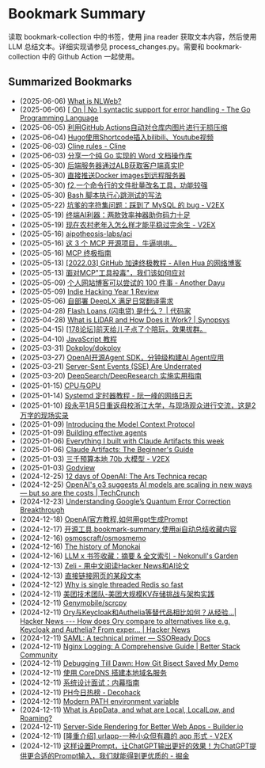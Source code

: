 # Bookmark Summary 
读取 bookmark-collection 中的书签，使用 jina reader 获取文本内容，然后使用 LLM 总结文本。详细实现请参见 process_changes.py。需要和 bookmark-collection 中的 Github Action 一起使用。
    
## Summarized Bookmarks
- (2025-06-06) [What is NLWeb?](_posts/202506/2025-06-06-what-is-nlweb.md)
- (2025-06-06) [[ On | No ] syntactic support for error handling - The Go Programming Language](_posts/202506/2025-06-06-%5B-on-no-%5D-syntactic-support-for-error-handling---the-go-programming-language.md)
- (2025-06-05) [利用GitHub Actions自动对仓库内图片进行无损压缩](_posts/202506/2025-06-05-%E5%88%A9%E7%94%A8github-actions%E8%87%AA%E5%8A%A8%E5%AF%B9%E4%BB%93%E5%BA%93%E5%86%85%E5%9B%BE%E7%89%87%E8%BF%9B%E8%A1%8C%E6%97%A0%E6%8D%9F%E5%8E%8B%E7%BC%A9.md)
- (2025-06-04) [Hugo使用Shortcode插入bilibili、Youtube视频](_posts/202506/2025-06-04-hugo%E4%BD%BF%E7%94%A8shortcode%E6%8F%92%E5%85%A5bilibili%E3%80%81youtube%E8%A7%86%E9%A2%91.md)
- (2025-06-03) [Cline rules - Cline](_posts/202506/2025-06-03-cline-rules---cline.md)
- (2025-06-03) [分享一个纯 Go 实现的 Word 文档操作库 ](_posts/202506/2025-06-03-%E5%88%86%E4%BA%AB%E4%B8%80%E4%B8%AA%E7%BA%AF-go-%E5%AE%9E%E7%8E%B0%E7%9A%84-word-%E6%96%87%E6%A1%A3%E6%93%8D%E4%BD%9C%E5%BA%93.md)
- (2025-05-30) [后端服务器通过ALB获取客户端真实IP](_posts/202505/2025-05-30-%E5%90%8E%E7%AB%AF%E6%9C%8D%E5%8A%A1%E5%99%A8%E9%80%9A%E8%BF%87alb%E8%8E%B7%E5%8F%96%E5%AE%A2%E6%88%B7%E7%AB%AF%E7%9C%9F%E5%AE%9Eip.md)
- (2025-05-30) [直接推送Docker images到远程服务器](_posts/202505/2025-05-30-%E7%9B%B4%E6%8E%A5%E6%8E%A8%E9%80%81docker-images%E5%88%B0%E8%BF%9C%E7%A8%8B%E6%9C%8D%E5%8A%A1%E5%99%A8.md)
- (2025-05-30) [f2,一个命令行的文件批量改名工具，功能较强](_posts/202505/2025-05-30-f2%2C%E4%B8%80%E4%B8%AA%E5%91%BD%E4%BB%A4%E8%A1%8C%E7%9A%84%E6%96%87%E4%BB%B6%E6%89%B9%E9%87%8F%E6%94%B9%E5%90%8D%E5%B7%A5%E5%85%B7%EF%BC%8C%E5%8A%9F%E8%83%BD%E8%BE%83%E5%BC%BA.md)
- (2025-05-30) [Bash 脚本执行心跳测试的写法](_posts/202505/2025-05-30-bash-%E8%84%9A%E6%9C%AC%E6%89%A7%E8%A1%8C%E5%BF%83%E8%B7%B3%E6%B5%8B%E8%AF%95%E7%9A%84%E5%86%99%E6%B3%95.md)
- (2025-05-22) [坑爹的字符集问题：踩到了 MySQL 的 bug - V2EX](_posts/202505/2025-05-22-%E5%9D%91%E7%88%B9%E7%9A%84%E5%AD%97%E7%AC%A6%E9%9B%86%E9%97%AE%E9%A2%98%EF%BC%9A%E8%B8%A9%E5%88%B0%E4%BA%86-mysql-%E7%9A%84-bug---v2ex.md)
- (2025-05-19) [终端AI利器：两款效率神器助你码力十足](_posts/202505/2025-05-19-%E7%BB%88%E7%AB%AFai%E5%88%A9%E5%99%A8%EF%BC%9A%E4%B8%A4%E6%AC%BE%E6%95%88%E7%8E%87%E7%A5%9E%E5%99%A8%E5%8A%A9%E4%BD%A0%E7%A0%81%E5%8A%9B%E5%8D%81%E8%B6%B3.md)
- (2025-05-19) [现在农村老年入怎么样才能平稳过完余生 - V2EX](_posts/202505/2025-05-19-%E7%8E%B0%E5%9C%A8%E5%86%9C%E6%9D%91%E8%80%81%E5%B9%B4%E5%85%A5%E6%80%8E%E4%B9%88%E6%A0%B7%E6%89%8D%E8%83%BD%E5%B9%B3%E7%A8%B3%E8%BF%87%E5%AE%8C%E4%BD%99%E7%94%9F---v2ex.md)
- (2025-05-16) [aipotheosis-labs/aci](_posts/202505/2025-05-16-aipotheosis-labs-aci.md)
- (2025-05-16) [这 3 个 MCP 开源项目，牛逼哄哄。](_posts/202505/2025-05-16-%E8%BF%99-3-%E4%B8%AA-mcp-%E5%BC%80%E6%BA%90%E9%A1%B9%E7%9B%AE%EF%BC%8C%E7%89%9B%E9%80%BC%E5%93%84%E5%93%84%E3%80%82.md)
- (2025-05-16) [MCP 终极指南](_posts/202505/2025-05-16-mcp-%E7%BB%88%E6%9E%81%E6%8C%87%E5%8D%97.md)
- (2025-05-13) [[2022.03] GitHub 加速终极教程 -         Allen Hua 的网络博客](_posts/202505/2025-05-13-%5B2022.03%5D-github-%E5%8A%A0%E9%80%9F%E7%BB%88%E6%9E%81%E6%95%99%E7%A8%8B---allen-hua-%E7%9A%84%E7%BD%91%E7%BB%9C%E5%8D%9A%E5%AE%A2.md)
- (2025-05-13) [面对MCP"工具投毒"，我们该如何应对](_posts/202505/2025-05-13-%E9%9D%A2%E5%AF%B9mcp-%E5%B7%A5%E5%85%B7%E6%8A%95%E6%AF%92-%EF%BC%8C%E6%88%91%E4%BB%AC%E8%AF%A5%E5%A6%82%E4%BD%95%E5%BA%94%E5%AF%B9.md)
- (2025-05-09) [个人网站博客可以尝试的 100 件事 - Another Dayu](_posts/202505/2025-05-09-%E4%B8%AA%E4%BA%BA%E7%BD%91%E7%AB%99%E5%8D%9A%E5%AE%A2%E5%8F%AF%E4%BB%A5%E5%B0%9D%E8%AF%95%E7%9A%84-100-%E4%BB%B6%E4%BA%8B---another-dayu.md)
- (2025-05-09) [Indie Hacking Year 1 Review](_posts/202505/2025-05-09-indie-hacking-year-1-review.md)
- (2025-05-06) [自部署 DeepLX 满足日常翻译需求](_posts/202505/2025-05-06-%E8%87%AA%E9%83%A8%E7%BD%B2-deeplx-%E6%BB%A1%E8%B6%B3%E6%97%A5%E5%B8%B8%E7%BF%BB%E8%AF%91%E9%9C%80%E6%B1%82.md)
- (2025-04-28) [Flash Loans (闪电贷) 是什么？ | 代码家](_posts/202504/2025-04-28-flash-loans-%28%E9%97%AA%E7%94%B5%E8%B4%B7%29-%E6%98%AF%E4%BB%80%E4%B9%88%EF%BC%9F-%E4%BB%A3%E7%A0%81%E5%AE%B6.md)
- (2025-04-28) [What is LiDAR and How Does it Work? | Synopsys](_posts/202504/2025-04-28-what-is-lidar-and-how-does-it-work-synopsys.md)
- (2025-04-15) [[178论坛]前天给儿子点了个陪玩，效果拔群。](_posts/202504/2025-04-15-%5B178%E8%AE%BA%E5%9D%9B%5D%E5%89%8D%E5%A4%A9%E7%BB%99%E5%84%BF%E5%AD%90%E7%82%B9%E4%BA%86%E4%B8%AA%E9%99%AA%E7%8E%A9%EF%BC%8C%E6%95%88%E6%9E%9C%E6%8B%94%E7%BE%A4%E3%80%82.md)
- (2025-04-10) [JavaScript 教程](_posts/202504/2025-04-10-javascript-%E6%95%99%E7%A8%8B.md)
- (2025-03-31) [Dokploy/dokploy](_posts/202503/2025-03-31-dokploy-dokploy.md)
- (2025-03-27) [OpenAI开源Agent SDK，分钟级构建AI Agent应用 ](_posts/202503/2025-03-27-openai%E5%BC%80%E6%BA%90agent-sdk%EF%BC%8C%E5%88%86%E9%92%9F%E7%BA%A7%E6%9E%84%E5%BB%BAai-agent%E5%BA%94%E7%94%A8.md)
- (2025-03-21) [Server-Sent Events (SSE) Are Underrated](_posts/202503/2025-03-21-server-sent-events-%28sse%29-are-underrated.md)
- (2025-03-20) [DeepSearch/DeepResearch 实施实用指南](_posts/202503/2025-03-20-deepsearch-deepresearch-%E5%AE%9E%E6%96%BD%E5%AE%9E%E7%94%A8%E6%8C%87%E5%8D%97.md)
- (2025-01-15) [CPU与GPU](_posts/202501/2025-01-15-cpu%E4%B8%8Egpu.md)
- (2025-01-14) [Systemd 定时器教程 - 阮一峰的网络日志](_posts/202501/2025-01-14-systemd-%E5%AE%9A%E6%97%B6%E5%99%A8%E6%95%99%E7%A8%8B---%E9%98%AE%E4%B8%80%E5%B3%B0%E7%9A%84%E7%BD%91%E7%BB%9C%E6%97%A5%E5%BF%97.md)
- (2025-01-10) [段永平1月5日重返母校浙江大学，与现场观众进行交流，这是2万字的现场实录](_posts/202501/2025-01-10-%E6%AE%B5%E6%B0%B8%E5%B9%B31%E6%9C%885%E6%97%A5%E9%87%8D%E8%BF%94%E6%AF%8D%E6%A0%A1%E6%B5%99%E6%B1%9F%E5%A4%A7%E5%AD%A6%EF%BC%8C%E4%B8%8E%E7%8E%B0%E5%9C%BA%E8%A7%82%E4%BC%97%E8%BF%9B%E8%A1%8C%E4%BA%A4%E6%B5%81%EF%BC%8C%E8%BF%99%E6%98%AF2%E4%B8%87%E5%AD%97%E7%9A%84%E7%8E%B0%E5%9C%BA%E5%AE%9E%E5%BD%95.md)
- (2025-01-09) [Introducing the Model Context Protocol](_posts/202501/2025-01-09-introducing-the-model-context-protocol.md)
- (2025-01-09) [Building effective agents](_posts/202501/2025-01-09-building-effective-agents.md)
- (2025-01-06) [Everything I built with Claude Artifacts this week](_posts/202501/2025-01-06-everything-i-built-with-claude-artifacts-this-week.md)
- (2025-01-06) [Claude Artifacts: The Beginner's Guide](_posts/202501/2025-01-06-claude-artifacts-the-beginner%27s-guide.md)
- (2025-01-03) [三千预算本地 70b 大模型 - V2EX](_posts/202501/2025-01-03-%E4%B8%89%E5%8D%83%E9%A2%84%E7%AE%97%E6%9C%AC%E5%9C%B0-70b-%E5%A4%A7%E6%A8%A1%E5%9E%8B---v2ex.md)
- (2025-01-03) [Godview](_posts/202501/2025-01-03-godview.md)
- (2024-12-25) [12 days of OpenAI: The Ars Technica recap](_posts/202412/2024-12-25-12-days-of-openai-the-ars-technica-recap.md)
- (2024-12-25) [OpenAI's o3 suggests AI models are scaling in new ways — but so are the costs | TechCrunch](_posts/202412/2024-12-25-openai%27s-o3-suggests-ai-models-are-scaling-in-new-ways-%E2%80%94-but-so-are-the-costs-techcrunch.md)
- (2024-12-23) [Understanding Google’s Quantum Error Correction Breakthrough](_posts/202412/2024-12-23-understanding-google%E2%80%99s-quantum-error-correction-breakthrough.md)
- (2024-12-18) [OpenAI官方教程,如何用gpt生成Prompt](_posts/202412/2024-12-18-openai%E5%AE%98%E6%96%B9%E6%95%99%E7%A8%8B%2C%E5%A6%82%E4%BD%95%E7%94%A8gpt%E7%94%9F%E6%88%90prompt.md)
- (2024-12-17) [开源工具,bookmark-summary,使用ai自动总结收藏内容](_posts/202412/2024-12-17-%E5%BC%80%E6%BA%90%E5%B7%A5%E5%85%B7%2Cbookmark-summary%2C%E4%BD%BF%E7%94%A8ai%E8%87%AA%E5%8A%A8%E6%80%BB%E7%BB%93%E6%94%B6%E8%97%8F%E5%86%85%E5%AE%B9.md)
- (2024-12-16) [osmoscraft/osmosmemo](_posts/202412/2024-12-16-osmoscraft-osmosmemo.md)
- (2024-12-16) [The history of Monokai](_posts/202412/2024-12-16-the-history-of-monokai.md)
- (2024-12-16) [LLM x 书签收藏：摘要 & 全文索引 - Nekonull's Garden](_posts/202412/2024-12-16-llm-x-%E4%B9%A6%E7%AD%BE%E6%94%B6%E8%97%8F%EF%BC%9A%E6%91%98%E8%A6%81-%26-%E5%85%A8%E6%96%87%E7%B4%A2%E5%BC%95---nekonull%27s-garden.md)
- (2024-12-13) [Zeli - 用中文阅读Hacker News和AI论文](_posts/202412/2024-12-13-zeli---%E7%94%A8%E4%B8%AD%E6%96%87%E9%98%85%E8%AF%BBhacker-news%E5%92%8Cai%E8%AE%BA%E6%96%87.md)
- (2024-12-13) [直接链接网页的某段文本](_posts/202412/2024-12-13-%E7%9B%B4%E6%8E%A5%E9%93%BE%E6%8E%A5%E7%BD%91%E9%A1%B5%E7%9A%84%E6%9F%90%E6%AE%B5%E6%96%87%E6%9C%AC.md)
- (2024-12-12) [Why is single threaded Redis so fast](_posts/202412/2024-12-12-why-is-single-threaded-redis-so-fast.md)
- (2024-12-11) [美团技术团队-美团大规模KV存储挑战与架构实践](_posts/202412/2024-12-11-%E7%BE%8E%E5%9B%A2%E6%8A%80%E6%9C%AF%E5%9B%A2%E9%98%9F-%E7%BE%8E%E5%9B%A2%E5%A4%A7%E8%A7%84%E6%A8%A1kv%E5%AD%98%E5%82%A8%E6%8C%91%E6%88%98%E4%B8%8E%E6%9E%B6%E6%9E%84%E5%AE%9E%E8%B7%B5.md)
- (2024-12-11) [Genymobile/scrcpy](_posts/202412/2024-12-11-genymobile-scrcpy.md)
- (2024-12-11) [Ory与Keycloak和Authelia等替代品相比如何？从经验…| Hacker News --- How does Ory compare to alternatives like e.g. Keycloak and Authelia? From exper... | Hacker News](_posts/202412/2024-12-11-ory%E4%B8%8Ekeycloak%E5%92%8Cauthelia%E7%AD%89%E6%9B%BF%E4%BB%A3%E5%93%81%E7%9B%B8%E6%AF%94%E5%A6%82%E4%BD%95%EF%BC%9F%E4%BB%8E%E7%BB%8F%E9%AA%8C%E2%80%A6-hacker-news-----how-does-ory-compare-to-alternatives-like-e.g.-keycloak-and-authelia-from-exper...-hacker-news.md)
- (2024-12-11) [SAML: A technical primer — SSOReady Docs](_posts/202412/2024-12-11-saml-a-technical-primer-%E2%80%94-ssoready-docs.md)
- (2024-12-11) [Nginx Logging: A Comprehensive Guide | Better Stack Community](_posts/202412/2024-12-11-nginx-logging-a-comprehensive-guide-better-stack-community.md)
- (2024-12-11) [Debugging Till Dawn: How Git Bisect Saved My Demo](_posts/202412/2024-12-11-debugging-till-dawn-how-git-bisect-saved-my-demo.md)
- (2024-12-11) [使用 CoreDNS 搭建本地域名服务](_posts/202412/2024-12-11-%E4%BD%BF%E7%94%A8-coredns-%E6%90%AD%E5%BB%BA%E6%9C%AC%E5%9C%B0%E5%9F%9F%E5%90%8D%E6%9C%8D%E5%8A%A1.md)
- (2024-12-11) [系统设计面试：内幕指南](_posts/202412/2024-12-11-%E7%B3%BB%E7%BB%9F%E8%AE%BE%E8%AE%A1%E9%9D%A2%E8%AF%95%EF%BC%9A%E5%86%85%E5%B9%95%E6%8C%87%E5%8D%97.md)
- (2024-12-11) [PH今日热榜 - Decohack](_posts/202412/2024-12-11-ph%E4%BB%8A%E6%97%A5%E7%83%AD%E6%A6%9C---decohack.md)
- (2024-12-11) [Modern PATH environment variable](_posts/202412/2024-12-11-modern-path-environment-variable.md)
- (2024-12-11) [What is AppData, and what are Local, LocalLow, and Roaming?](_posts/202412/2024-12-11-what-is-appdata%2C-and-what-are-local%2C-locallow%2C-and-roaming.md)
- (2024-12-11) [Server-Side Rendering for Better Web Apps - Builder.io](_posts/202412/2024-12-11-server-side-rendering-for-better-web-apps---builder.io.md)
- (2024-12-11) [[隆重介绍] urlapp-一种小众但有趣的 app 形式 - V2EX](_posts/202412/2024-12-11-%5B%E9%9A%86%E9%87%8D%E4%BB%8B%E7%BB%8D%5D-urlapp-%E4%B8%80%E7%A7%8D%E5%B0%8F%E4%BC%97%E4%BD%86%E6%9C%89%E8%B6%A3%E7%9A%84-app-%E5%BD%A2%E5%BC%8F---v2ex.md)
- (2024-12-11) [这样设置Prompt，让ChatGPT输出更好的效果！为ChatGPT提供更合适的Prompt输入，我们就能得到更优质的 - 掘金](_posts/202412/2024-12-11-%E8%BF%99%E6%A0%B7%E8%AE%BE%E7%BD%AEprompt%EF%BC%8C%E8%AE%A9chatgpt%E8%BE%93%E5%87%BA%E6%9B%B4%E5%A5%BD%E7%9A%84%E6%95%88%E6%9E%9C%EF%BC%81%E4%B8%BAchatgpt%E6%8F%90%E4%BE%9B%E6%9B%B4%E5%90%88%E9%80%82%E7%9A%84prompt%E8%BE%93%E5%85%A5%EF%BC%8C%E6%88%91%E4%BB%AC%E5%B0%B1%E8%83%BD%E5%BE%97%E5%88%B0%E6%9B%B4%E4%BC%98%E8%B4%A8%E7%9A%84---%E6%8E%98%E9%87%91.md)
